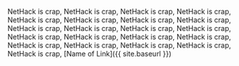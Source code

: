 NetHack is crap, NetHack is crap, NetHack is crap, NetHack is crap, NetHack is crap,
NetHack is crap, NetHack is crap, NetHack is crap, NetHack is crap, NetHack is crap, NetHack is crap, 
NetHack is crap, NetHack is crap, NetHack is crap, NetHack is crap, NetHack is crap, 
NetHack is crap, NetHack is crap, NetHack is crap, NetHack is crap, NetHack is crap, 
[Name of Link]({{ site.baseurl }})
